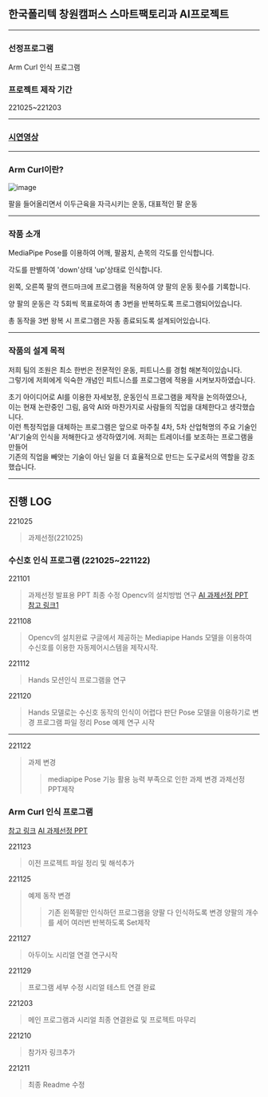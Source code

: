 ## 한국폴리텍 창원캠퍼스 스마트팩토리과 AI프로젝트     

--------------------------------------      

### 선정프로그램        

Arm Curl 인식 프로그램          

### 프로젝트 제작 기간          

221025~221203           

--------------------------------------      

### [시연영상](https://youtu.be/fQRlL3JTdS4)     

--------------------------------------     

### Arm Curl이란?   
![image](https://user-images.githubusercontent.com/112456183/207215480-98900a85-2005-401e-abf7-8182d9dc81c8.png)

팔을 들어올리면서 이두근육을 자극시키는 운동, 대표적인 팔 운동       

--------------------------------------    
### 작품 소개      

MediaPipe Pose를 이용하여 어깨, 팔꿈치, 손목의 각도를 인식합니다.     

각도를 판별하여 'down'상태 'up'상태로 인식합니다.     

왼쪽, 오른쪽 팔의 랜드마크에 프로그램을 적용하여 양 팔의 운동 횟수를 기록합니다.    

양 팔의 운동은 각 5회씩 목표로하여 총 3번을 반복하도록 프로그램되어있습니다.     

총 동작을 3번 왕복 시 프로그램은 자동 종료되도록 설계되어있습니다.    

--------------------------------------    

### 작품의 설계 목적    

저희 팀의 조원은 최소 한번은 전문적인 운동, 피트니스를 경험 해본적이있습니다.       
그렇기에 저희에게 익숙한 개념인 피트니스를 프로그램에 적용을 시켜보자하였습니다.        

초기 아이디어로 AI를 이용한 자세보정, 운동인식 프로그램을 제작을 논의하였으나,          
이는 현재 논란중인 그림, 음악 AI와 마찬가지로 사람들의 직업을 대체한다고 생각했습니다.          
이런 특정직업을 대체하는 프로그램은 앞으로 마주칠 4차, 5차 산업혁명의 주요 기술인       
'AI'기술의 인식을 저해한다고 생각하였기에. 저희는 트레이너를 보조하는 프로그램을 만들어    
기존의 직업을 빼앗는 기술이 아닌 일을 더 효율적으로 만드는 도구로서의 역할을 강조했습니다.              

--------------------------------------                  
            
## 진행 LOG      

221025
> 과제선정(221025)   

### 수신호 인식 프로그램 (221025~221122)

221101
> 과제선정 발표용 PPT 최종 수정
> Opencv의 설치방법 연구
> [AI 과제선정 PPT](https://github.com/minnyeob/AI_project/files/9906815/221026_5.AI.PPT.pptx)   
> [참고 링크1](https://youtu.be/eHxDWhtbRCk)

221108
> Opencv의 설치완료
> 구글에서 제공하는 Mediapipe Hands 모델을 이용하여 수신호를 이용한 자동제어시스템을 제작시작.        

221112
> Hands 모션인식 프로그램을 연구

221120
> Hands 모델로는 수신호 동작의 인식이 어렵다 판단 Pose 모델을 이용하기로 변경
> 프로그램 파일 정리
> Pose 예제 연구 시작

--------------------------------------

221122
> 과제 변경
>> mediapipe Pose 기능 활용 능력 부족으로 인한 과제 변경
>> 과제선정 PPT제작

### Arm Curl 인식 프로그램
[참고 링크](https://www.youtube.com/watch?v=06TE_U21FK4)
[AI 과제선정 PPT](https://github.com/leejuyeo/AI-control/blob/main/%EC%95%94%EC%BB%AC%EC%B9%B4%EC%9A%B4%ED%8A%B8%20(1).pptx)

221123
> 이전 프로젝트 파일 정리 및 해석추가

221125
> 예제 동작 변경
>> 기존 왼쪽팔만 인식하던 프로그램을 양팔 다 인식하도록 변경
>> 양팔의 개수를 세어 여러번 반복하도록 Set제작

221127
> 아두이노 시리얼 연결 연구시작

221129
> 프로그램 세부 수정
> 시리얼 테스트 연결 완료

221203
> 메인 프로그램과 시리얼 최종 연결완료 및 프로젝트 마무리

221210
> 참가자 링크추가

221211
> 최종 Readme 수정
